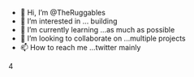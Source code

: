 - 👋 Hi, I’m @TheRuggables 
- 👀 I’m interested in ... building 
- 🌱 I’m currently learning ...as much as possible 
- 💞️ I’m looking to collaborate on ...multiple projects
- 📫 How to reach me ...twitter mainly 

<!---
 is a ✨ special ✨ repository because its `README.md` (this file) appears on your GitHub profile.
You can click the Preview link to take a look at your changes.
--->
4

